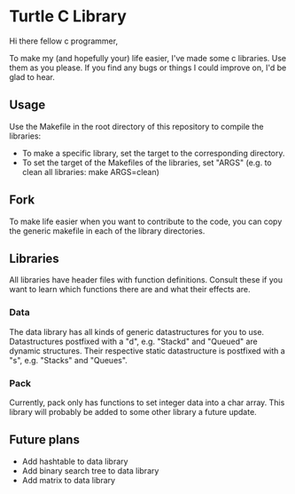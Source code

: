 # Turtle C Library

Hi there fellow c programmer,

To make my (and hopefully your) life easier, I've made some c libraries. Use
them as you please. If you find any bugs or things I could improve on, I'd be
glad to hear.

## Usage

Use the Makefile in the root directory of this repository to compile the
libraries:
- To make a specific library, set the target to the corresponding directory.
- To set the target of the Makefiles of the libraries, set "ARGS" (e.g. to clean
  all libraries: make ARGS=clean)

## Fork

To make life easier when you want to contribute to the code, you can copy the
generic makefile in each of the library directories.

## Libraries

All libraries have header files with function definitions. Consult these if you
want to learn which functions there are and what their effects are.

### Data

The data library has all kinds of generic datastructures for you to use.
Datastructures postfixed with a "d", e.g. "Stackd" and "Queued" are dynamic
structures. Their respective static datastructure is postfixed with a "s", e.g.
"Stacks" and "Queues".

### Pack

Currently, pack only has functions to set integer data into a char array. This
library will probably be added to some other library a future update.

## Future plans
- Add hashtable to data library
- Add binary search tree to data library
- Add matrix to data library
